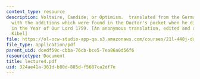 ```yaml
---
content_type: resource
description: Voltaire, Candide; or Optimism.  translated from the German of DoctorRalph
  with the additions which were found in the Doctor's pocket when he died at Minden
  in the Year of Our Lord 1759. [An anonymous translation, edited and adapted by A.C.
  Kibel]
file: https://ol-ocw-studio-app-qa.s3.amazonaws.com/courses/21l-448j-darwin-and-design-fall-2003/324ae41a361db80d885df5687ca2df7e_lecture4.pdf
file_type: application/pdf
parent_uid: dcedf59c-cbba-76cb-bce5-7ea86a0d56f6
resourcetype: Document
title: lecture4.pdf
uid: 324ae41a-361d-b80d-885d-f5687ca2df7e
---
```


